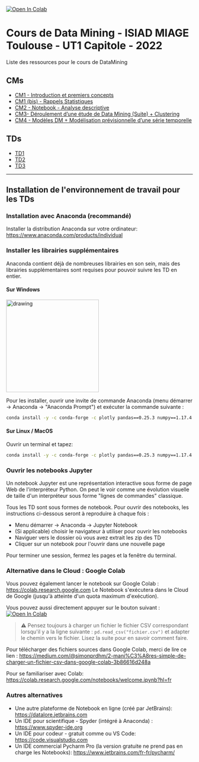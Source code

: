 [![Open In Colab](https://colab.research.google.com/assets/colab-badge.svg)](https://colab.research.google.com/github/adrienarcuri/notebooks-dm)

# Cours de Data Mining - ISIAD MIAGE Toulouse - UT1 Capitole  - 2022

Liste des ressources pour le cours de DataMining

## CMs

- [CM1 - Introduction et premiers concepts](https://docs.google.com/presentation/d/e/2PACX-1vRNtygfleTbJolFaH-9--SL_-075bvIwDX8q77OejHs9-DPxLkKOKjWVRC9UvITKgrOfUUoDTffRNq7/pub?start=false&loop=false&delayms=60000)
- [CM1 (bis) - Rappels Statistiques](https://docs.google.com/presentation/d/e/2PACX-1vRr2BMr6BaTapsdxQmo74Fd2M84fFYfPTlWYmKcLK1zfDAkRtsTXGY7R4waKDh8ofHNZwT3Bw7SDRjU/pub?start=false&loop=false&delayms=60000)
- [CM2 - Notebook - Analyse descriptive](CMs/notebooks/CM2_Analyse_descriptive.ipynb)
- [CM3- Déroulement d’une étude de Data Mining (Suite) + Clustering](https://docs.google.com/presentation/d/e/2PACX-1vT90vnH6VyY6_rUo03uQbqH49R2LfVAq7GRw4LqQsuNeHUNIRzjr97RIlqaZu4adKaW5VC57zQYcR-z/pub?start=false&loop=false&delayms=60000)
- [CM4 - Modèles DM + Modélisation prévisionnelle d’une série temporelle](https://docs.google.com/presentation/d/e/2PACX-1vTjTVxXwNl4Z_3nZ7GO9mAT5c8UeE89XzQN_wwSESbJk8MJI3eavyxT7JYHdvkvW8J574HUbrxI6GPA/pub?start=false&loop=false&delayms=60000)

 
 ## TDs
 
 - [TD1](./TDs/TD1)
 - [TD2](./TDs/TD2)
 - [TD3](./TDs/TD3)

--- 

## Installation de l'environnement de travail pour les TDs

### Installation avec Anaconda (recommandé)

Installer la distribution Anaconda sur votre ordinateur: https://www.anaconda.com/products/individual

### Installer les librairies supplémentaires

Anaconda contient déjà de nombreuses librairies en son sein, mais des librairies supplémentaires sont requises pour pouvoir suivre les TD en entier.

#### Sur Windows

<img src="https://docs.anaconda.com/_images/win-anaconda-prompt2.png" alt="drawing" width="250"/>

Pour les installer, ouvrir une invite de commande Anaconda (menu démarrer -> Anaconda -> "Anaconda Prompt") et exécuter la commande suivante : 

```bash
conda install -y -c conda-forge -c plotly pandas==0.25.3 numpy==1.17.4 jupyter notebook plotly==4.4.1 matplotlib==3.1.2 plotly-orca requests psutil pandas-profiling scikit-learn==0.22.1 numba==0.42.0 umap-learn fbprophet hdbscan
```

#### Sur Linux / MacOS

Ouvrir un terminal et tapez:

```bash
conda install -y -c conda-forge -c plotly pandas==0.25.3 numpy==1.17.4 jupyter notebook plotly==4.4.1 matplotlib==3.1.2 plotly-orca requests psutil pandas-profiling scikit-learn==0.22.1 numba==0.42.0 umap-learn fbprophet hdbscan
```

### Ouvrir les notebooks Jupyter

Un notebook Jupyter est une représentation interactive sous forme de page Web de l'interpréteur Python. On peut le voir comme une évolution visuelle de taille d'un interpréteur sous forme "lignes de commandes" classique.

Tous les TD sont sous formes de notebook. Pour ouvrir des notebooks, les instructions ci-dessous seront à reproduire à chaque fois :

* Menu démarrer -> Anaconda -> Jupyter Notebook
* (Si applicable) choisir le navigateur à utiliser pour ouvrir les notebooks
* Naviguer vers le dossier où vous avez extrait les zip des TD
* Cliquer sur un notebook pour l'ouvrir dans une nouvelle page

Pour terminer une session, fermez les pages et la fenêtre du terminal.

### Alternative dans le Cloud : Google Colab

Vous pouvez également lancer le notebook sur Google Colab : https://colab.research.google.com
Le Notebook s'exécutera dans le Cloud de Google (jusqu'à atteinte d'un quota maximum d'exécution).

Vous pouvez aussi directement appuyer sur le bouton suivant : [![Open In Colab](https://colab.research.google.com/assets/colab-badge.svg)](https://colab.research.google.com/github/adrienarcuri/notebooks-dm)

> ⚠️ Pensez toujours à charger un fichier le fichier CSV correspondant lorsqu'il y a la ligne suivante : `pd.read_csv("fichier.csv")` et adapter le chemin vers le fichier. Lisez la suite pour en savoir comment faire.

Pour télécharger des fichiers sources dans Google Colab, merci de lire ce lien : https://medium.com/@simonprdhm/2-mani%C3%A8res-simple-de-charger-un-fichier-csv-dans-google-colab-3b86616d248a 

Pour se familiariser avec Colab: https://colab.research.google.com/notebooks/welcome.ipynb?hl=fr

### Autres alternatives

- Une autre plateforme de Notebook en ligne (créé par JetBrains): https://datalore.jetbrains.com
- Un IDE pour scientifique - Spyder (intégré à Anaconda) : https://www.spyder-ide.org
- Un IDE pour codeur - gratuit comme ou VS Code: https://code.visualstudio.com
- Un IDE commercial Pycharm Pro (la version gratuite ne prend pas en charge les Notebooks): https://www.jetbrains.com/fr-fr/pycharm/
